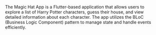 The Magic Hat App is a Flutter-based application that allows users to explore a list of Harry Potter characters, guess their house, and view detailed information about each character. The app utilizes the BLoC (Business Logic Component) pattern to manage state and handle events efficiently.
